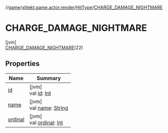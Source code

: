 //[game](../../../../index.md)/[xlitekt.game.actor.render](../../index.md)/[HitType](../index.md)/[CHARGE_DAMAGE_NIGHTMARE](index.md)

# CHARGE_DAMAGE_NIGHTMARE

[jvm]\
[CHARGE_DAMAGE_NIGHTMARE](index.md)(22)

## Properties

| Name | Summary |
|---|---|
| [id](../id.md) | [jvm]<br>val [id](../id.md): [Int](https://kotlinlang.org/api/latest/jvm/stdlib/kotlin/-int/index.html) |
| [name](../../../xlitekt.game.content.vars/-var-type/-v-a-r_-p-l-a-y-e-r/index.md#-372974862%2FProperties%2F440369633) | [jvm]<br>val [name](../../../xlitekt.game.content.vars/-var-type/-v-a-r_-p-l-a-y-e-r/index.md#-372974862%2FProperties%2F440369633): [String](https://kotlinlang.org/api/latest/jvm/stdlib/kotlin/-string/index.html) |
| [ordinal](../../../xlitekt.game.content.vars/-var-type/-v-a-r_-p-l-a-y-e-r/index.md#-739389684%2FProperties%2F440369633) | [jvm]<br>val [ordinal](../../../xlitekt.game.content.vars/-var-type/-v-a-r_-p-l-a-y-e-r/index.md#-739389684%2FProperties%2F440369633): [Int](https://kotlinlang.org/api/latest/jvm/stdlib/kotlin/-int/index.html) |
